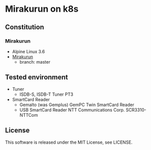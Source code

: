 # Mirakurun on k8s

## Constitution
### Mirakurun
- Alpine Linux 3.6
- [Mirakurun](https://github.com/kanreisa/Mirakurun)
  - branch: master

## Tested environment
+ Tuner
  - ISDB-S, ISDB-T Tuner PT3
+ SmartCard Reader
  - Gemalto (was Gemplus) GemPC Twin SmartCard Reader
  - USB SmartCard Reader NTT Communications Corp. SCR3310-NTTCom

## License
This software is released under the MIT License, see LICENSE.
